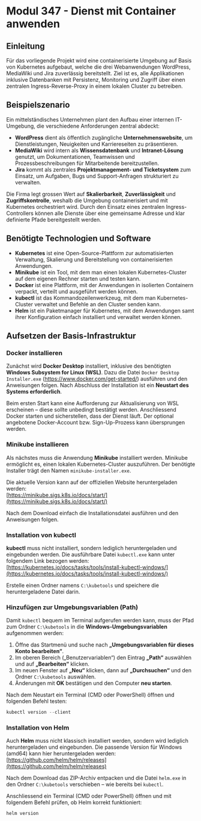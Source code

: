 # Modul 347 - Dienst mit Container anwenden 

## Einleitung
Für das vorliegende Projekt wird eine containerisierte Umgebung auf Basis von Kubernetes aufgebaut, welche die drei Webanwendungen WordPress, MediaWiki und Jira zuverlässig bereitstellt. Ziel ist es, alle Applikationen inklusive Datenbanken mit Persistenz, Monitoring und Zugriff über einen zentralen Ingress-Reverse-Proxy in einem lokalen Cluster zu betreiben.

## Beispielszenario
Ein mittelständisches Unternehmen plant den Aufbau einer internen IT-Umgebung, die verschiedene Anforderungen zentral abdeckt:

- **WordPress** dient als öffentlich zugängliche **Unternehmenswebsite**, um Dienstleistungen, Neuigkeiten und Karriereseiten zu präsentieren.
- **MediaWiki** wird intern als **Wissensdatenbank** und **Intranet-Lösung** genutzt, um Dokumentationen, Teamwissen und Prozessbeschreibungen für Mitarbeitende bereitzustellen.
- **Jira** kommt als zentrales **Projektmanagement- und Ticketsystem** zum Einsatz, um Aufgaben, Bugs und Support-Anfragen strukturiert zu verwalten.

Die Firma legt grossen Wert auf **Skalierbarkeit**, **Zuverlässigkeit** und **Zugriffskontrolle**, weshalb die Umgebung containerisiert und mit Kubernetes orchestriert wird. Durch den Einsatz eines zentralen Ingress-Controllers können alle Dienste über eine gemeinsame Adresse und klar definierte Pfade bereitgestellt werden.

## Benötigte Technologien und Software

- **Kubernetes** ist eine Open-Source-Plattform zur automatisierten Verwaltung, Skalierung und Bereitstellung von containerisierten Anwendungen.
- **Minikube** ist ein Tool, mit dem man einen lokalen Kubernetes-Cluster auf dem eigenen Rechner starten und testen kann.
- **Docker** ist eine Plattform, mit der Anwendungen in isolierten Containern verpackt, verteilt und ausgeführt werden können.
- **kubectl** ist das Kommandozeilenwerkzeug, mit dem man Kubernetes-Cluster verwaltet und Befehle an den Cluster senden kann.
- **Helm** ist ein Paketmanager für Kubernetes, mit dem Anwendungen samt ihrer Konfiguration einfach installiert und verwaltet werden können.

## Aufsetzen der Basis-Infrastruktur

### Docker installieren
Zunächst wird **Docker Desktop** installiert, inklusive des benötigten **Windows Subsystem for Linux (WSL)**. Dazu die Datei `Docker Desktop Installer.exe` (https://www.docker.com/get-started/) ausführen und den Anweisungen folgen. Nach Abschluss der Installation ist ein **Neustart des Systems erforderlich**.

Beim ersten Start kann eine Aufforderung zur Aktualisierung von WSL erscheinen – diese sollte unbedingt bestätigt werden. Anschliessend Docker starten und sicherstellen, dass der Dienst läuft. Der optional angebotene Docker-Account bzw. Sign-Up-Prozess kann übersprungen werden.

### Minikube installieren
Als nächstes muss die Anwendung **Minikube** installiert werden. Minikube ermöglicht es, einen lokalen Kubernetes-Cluster auszuführen. Der benötigte Installer trägt den Namen `minikube-installer.exe`.

Die aktuelle Version kann auf der offiziellen Website heruntergeladen werden:  
[https://minikube.sigs.k8s.io/docs/start/](https://minikube.sigs.k8s.io/docs/start/)

Nach dem Download einfach die Installationsdatei ausführen und den Anweisungen folgen.

### Installation von kubectl

**kubectl** muss nicht installiert, sondern lediglich heruntergeladen und eingebunden werden. Die ausführbare Datei `kubectl.exe` kann unter folgendem Link bezogen werden:  
[https://kubernetes.io/docs/tasks/tools/install-kubectl-windows/](https://kubernetes.io/docs/tasks/tools/install-kubectl-windows/)

Erstelle einen Ordner namens `C:\kubetools` und speichere die heruntergeladene Datei darin.

### Hinzufügen zur Umgebungsvariablen (Path)

Damit `kubectl` bequem im Terminal aufgerufen werden kann, muss der Pfad zum Ordner `C:\kubetools` in die **Windows-Umgebungsvariablen** aufgenommen werden:

1. Öffne das Startmenü und suche nach **„Umgebungsvariablen für dieses Konto bearbeiten“**.
2. Im oberen Bereich („Benutzervariablen“) den Eintrag **„Path“** auswählen und auf **„Bearbeiten“** klicken.
3. Im neuen Fenster auf **„Neu“** klicken, dann auf **„Durchsuchen“** und den Ordner `C:\kubetools` auswählen.
4. Änderungen mit **OK** bestätigen und den Computer **neu starten**.

Nach dem Neustart ein Terminal (CMD oder PowerShell) öffnen und folgenden Befehl testen:

```powershell
kubectl version --client
```

### Installation von Helm

Auch **Helm** muss nicht klassisch installiert werden, sondern wird lediglich heruntergeladen und eingebunden. Die passende Version für Windows (amd64) kann hier heruntergeladen werden:  [https://github.com/helm/helm/releases](https://github.com/helm/helm/releases)

Nach dem Download das ZIP-Archiv entpacken und die Datei `helm.exe` in den Ordner `C:\kubetools` verschieben – wie bereits bei `kubectl`.

Anschliessend ein Terminal (CMD oder PowerShell) öffnen und mit folgendem Befehl prüfen, ob Helm korrekt funktioniert:

```powershell
helm version
```
